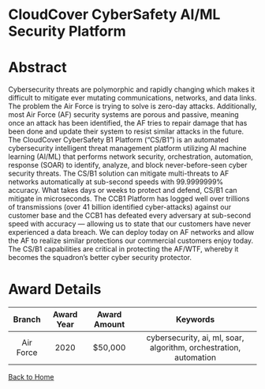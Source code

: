 
CloudCover CyberSafety AI/ML Security Platform
==============================================

# Abstract


Cybersecurity threats are polymorphic and rapidly changing which makes it difficult to mitigate ever mutating communications, networks, and data links. The problem the Air Force is trying to solve is zero-day attacks. Additionally, most Air Force (AF) security systems are porous and passive, meaning once an attack has been identified, the AF tries to repair damage that has been done and update their system to resist similar attacks in the future. The CloudCover CyberSafety B1 Platform (“CS/B1”) is an automated cybersecurity intelligent threat management platform utilizing AI machine learning (AI/ML) that performs network security, orchestration, automation, response (SOAR) to identify, analyze, and block never-before-seen cyber security threats. The CS/B1 solution can mitigate multi-threats to AF networks automatically at sub-second speeds with 99.9999999% accuracy. What takes days or weeks to protect and defend, CS/B1 can mitigate in microseconds. The CCB1 Platform has logged well over trillions of transmissions (over 41 billion identified cyber-attacks) against our customer base and the CCB1 has defeated every adversary at sub-second speed with accuracy — allowing us to state that our customers have never experienced a data breach. We can deploy today on AF networks and allow the AF to realize similar protections our commercial customers enjoy today. The CS/B1 capabilities are critical in protecting the AF/WTF, whereby it becomes the squadron’s better cyber security protector.  

# Award Details

|Branch|Award Year|Award Amount|Keywords|
| :---: | :---: | :---: | :---: |
|Air Force|2020|$50,000|cybersecurity, ai, ml, soar, algorithm, orchestration, automation|
  
  


[Back to Home](https://github.com/chrischow/dod_sbir_awards/DJ/#1733)